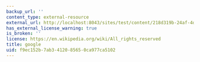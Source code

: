 ```yaml
---
backup_url: ''
content_type: external-resource
external_url: http://localhost:8043/sites/test/content/218d319b-24af-4dbe-8d1c-685d69bac5d6/?ocw_resource_link_uuid=218d319b-24af-4dbe-8d1c-685d69bac5d6&ocw_resource_link_suffix=
has_external_license_warning: true
is_broken: ''
license: https://en.wikipedia.org/wiki/All_rights_reserved
title: google
uid: f9ec152b-7ab3-4120-8565-0ca977ca5102
---
```

